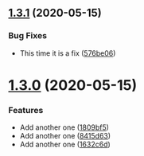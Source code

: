 ## [1.3.1](https://github.com/Tobi-mmt/release-playground/compare/v1.3.0...v1.3.1) (2020-05-15)


### Bug Fixes

* This time it is a fix ([576be06](https://github.com/Tobi-mmt/release-playground/commit/576be06be6c62e3dadc6c32396bb0c0851cca491))

# [1.3.0](https://github.com/Tobi-mmt/release-playground/compare/v1.2.0...v1.3.0) (2020-05-15)


### Features

* Add another one ([1809bf5](https://github.com/Tobi-mmt/release-playground/commit/1809bf5c38c6a4c1c5329c885680eaddbb3a510c))
* Add another one ([8415d63](https://github.com/Tobi-mmt/release-playground/commit/8415d635902fe13ad6c1f8a6404466cd5d12df06))
* Add another one ([1632c6d](https://github.com/Tobi-mmt/release-playground/commit/1632c6d3438c4470fd5b86b11e71216536173c0c))
